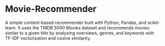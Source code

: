 # Movie-Recommender
A simple content-based recommender built with Python, Pandas, and scikit-learn. It uses the TMDB 5000 Movies dataset and recommends movies similar to a given title by analyzing overviews, genres, and keywords with TF-IDF vectorization and cosine similarity.
